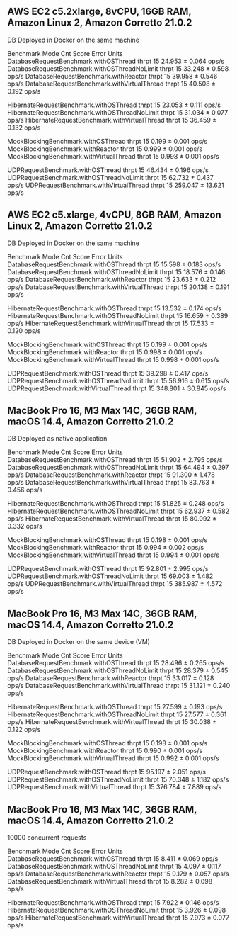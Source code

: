 ## AWS EC2 c5.2xlarge, 8vCPU, 16GB RAM, Amazon Linux 2, Amazon Corretto 21.0.2
DB Deployed in Docker on the same machine

Benchmark                                       Mode  Cnt    Score    Error  Units
DatabaseRequestBenchmark.withOSThread          thrpt   15   24.953 ±  0.064  ops/s
DatabaseRequestBenchmark.withOSThreadNoLimit   thrpt   15   33.248 ±  0.598  ops/s
DatabaseRequestBenchmark.withReactor           thrpt   15   39.958 ±  0.546  ops/s
DatabaseRequestBenchmark.withVirtualThread     thrpt   15   40.508 ±  0.192  ops/s

HibernateRequestBenchmark.withOSThread         thrpt   15   23.053 ±  0.111  ops/s
HibernateRequestBenchmark.withOSThreadNoLimit  thrpt   15   31.034 ±  0.077  ops/s
HibernateRequestBenchmark.withVirtualThread    thrpt   15   36.459 ±  0.132  ops/s

MockBlockingBenchmark.withOSThread             thrpt   15    0.199 ±  0.001  ops/s
MockBlockingBenchmark.withReactor              thrpt   15    0.999 ±  0.001  ops/s
MockBlockingBenchmark.withVirtualThread        thrpt   15    0.998 ±  0.001  ops/s

UDPRequestBenchmark.withOSThread               thrpt   15   46.434 ±  0.196  ops/s
UDPRequestBenchmark.withOSThreadNoLimit        thrpt   15   62.732 ±  0.437  ops/s
UDPRequestBenchmark.withVirtualThread          thrpt   15  259.047 ± 13.621  ops/s

## AWS EC2 c5.xlarge, 4vCPU, 8GB RAM, Amazon Linux 2, Amazon Corretto 21.0.2
DB Deployed in Docker on the same machine

Benchmark                                       Mode  Cnt    Score    Error  Units
DatabaseRequestBenchmark.withOSThread          thrpt   15   15.598 ±  0.183  ops/s
DatabaseRequestBenchmark.withOSThreadNoLimit   thrpt   15   18.576 ±  0.146  ops/s
DatabaseRequestBenchmark.withReactor           thrpt   15   23.633 ±  0.212  ops/s
DatabaseRequestBenchmark.withVirtualThread     thrpt   15   20.138 ±  0.191  ops/s

HibernateRequestBenchmark.withOSThread         thrpt   15   13.532 ±  0.174  ops/s
HibernateRequestBenchmark.withOSThreadNoLimit  thrpt   15   16.659 ±  0.389  ops/s
HibernateRequestBenchmark.withVirtualThread    thrpt   15   17.533 ±  0.120  ops/s

MockBlockingBenchmark.withOSThread             thrpt   15    0.199 ±  0.001  ops/s
MockBlockingBenchmark.withReactor              thrpt   15    0.998 ±  0.001  ops/s
MockBlockingBenchmark.withVirtualThread        thrpt   15    0.998 ±  0.001  ops/s

UDPRequestBenchmark.withOSThread               thrpt   15   39.298 ±  0.417  ops/s
UDPRequestBenchmark.withOSThreadNoLimit        thrpt   15   56.916 ±  0.615  ops/s
UDPRequestBenchmark.withVirtualThread          thrpt   15  348.801 ± 30.845  ops/s

## MacBook Pro 16, M3 Max 14C, 36GB RAM, macOS 14.4, Amazon Corretto 21.0.2
DB Deployed as native application

Benchmark                                       Mode  Cnt    Score    Error  Units
DatabaseRequestBenchmark.withOSThread          thrpt   15   51.902 ±  2.795  ops/s
DatabaseRequestBenchmark.withOSThreadNoLimit   thrpt   15   64.494 ±  0.297  ops/s
DatabaseRequestBenchmark.withReactor           thrpt   15   91.300 ±  1.478  ops/s
DatabaseRequestBenchmark.withVirtualThread     thrpt   15   83.763 ±  0.456  ops/s

HibernateRequestBenchmark.withOSThread         thrpt   15   51.825 ±  0.248  ops/s
HibernateRequestBenchmark.withOSThreadNoLimit  thrpt   15   62.937 ±  0.582  ops/s
HibernateRequestBenchmark.withVirtualThread    thrpt   15   80.092 ±  0.332  ops/s

MockBlockingBenchmark.withOSThread             thrpt   15    0.198 ±  0.001  ops/s
MockBlockingBenchmark.withReactor              thrpt   15    0.994 ±  0.002  ops/s
MockBlockingBenchmark.withVirtualThread        thrpt   15    0.994 ±  0.001  ops/s

UDPRequestBenchmark.withOSThread               thrpt   15   92.801 ±  2.995  ops/s
UDPRequestBenchmark.withOSThreadNoLimit        thrpt   15   69.003 ±  1.482  ops/s
UDPRequestBenchmark.withVirtualThread          thrpt   15  385.987 ±  4.572  ops/s

## MacBook Pro 16, M3 Max 14C, 36GB RAM, macOS 14.4, Amazon Corretto 21.0.2
DB Deployed in Docker on the same device (VM)

Benchmark                                       Mode  Cnt    Score    Error  Units
DatabaseRequestBenchmark.withOSThread          thrpt   15   28.496 ±  0.265  ops/s
DatabaseRequestBenchmark.withOSThreadNoLimit   thrpt   15   28.379 ±  0.545  ops/s
DatabaseRequestBenchmark.withReactor           thrpt   15   33.017 ±  0.128  ops/s
DatabaseRequestBenchmark.withVirtualThread     thrpt   15   31.121 ±  0.240  ops/s

HibernateRequestBenchmark.withOSThread         thrpt   15   27.599 ±  0.193  ops/s
HibernateRequestBenchmark.withOSThreadNoLimit  thrpt   15   27.577 ±  0.361  ops/s
HibernateRequestBenchmark.withVirtualThread    thrpt   15   30.038 ±  0.122  ops/s

MockBlockingBenchmark.withOSThread             thrpt   15    0.198 ±  0.001  ops/s
MockBlockingBenchmark.withReactor              thrpt   15    0.990 ±  0.001  ops/s
MockBlockingBenchmark.withVirtualThread        thrpt   15    0.992 ±  0.001  ops/s

UDPRequestBenchmark.withOSThread               thrpt   15   95.197 ±  2.051  ops/s
UDPRequestBenchmark.withOSThreadNoLimit        thrpt   15   70.348 ±  1.182  ops/s
UDPRequestBenchmark.withVirtualThread          thrpt   15  376.784 ±  7.889  ops/s

## MacBook Pro 16, M3 Max 14C, 36GB RAM, macOS 14.4, Amazon Corretto 21.0.2
10000 concurrent requests

Benchmark                                      Mode  Cnt  Score   Error  Units
DatabaseRequestBenchmark.withOSThread         thrpt   15  8.411 ± 0.069  ops/s
DatabaseRequestBenchmark.withOSThreadNoLimit  thrpt   15  4.097 ± 0.117  ops/s
DatabaseRequestBenchmark.withReactor          thrpt   15  9.179 ± 0.057  ops/s
DatabaseRequestBenchmark.withVirtualThread    thrpt   15  8.282 ± 0.098  ops/s

HibernateRequestBenchmark.withOSThread         thrpt   15  7.922 ± 0.146  ops/s
HibernateRequestBenchmark.withOSThreadNoLimit  thrpt   15  3.926 ± 0.098  ops/s
HibernateRequestBenchmark.withVirtualThread    thrpt   15  7.973 ± 0.077  ops/s
